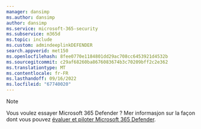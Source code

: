 ```yaml
---
manager: dansimp
ms.author: dansimp
author: dansimp
ms.service: microsoft-365-security
ms.subservice: m365d
ms.topic: include
ms.custom: admindeeplinkDEFENDER
search.appverid: met150
ms.openlocfilehash: 8fee0770e1184801dd29ac708cc6453921d4532b
ms.sourcegitcommit: c29af68260ba8676083674b3c70209bff2c2e362
ms.translationtype: MT
ms.contentlocale: fr-FR
ms.lasthandoff: 09/16/2022
ms.locfileid: "67740020"
---
```

> [!NOTE]
> Vous voulez essayer Microsoft 365 Defender ? Mer informasjon sur la façon dont vous pouvez [évaluer et piloter Microsoft 365 Defender](/microsoft-365/security/defender/eval-overview?ocid=cx-docs-MTPtriallab).
